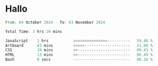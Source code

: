 # Hallo
<!--START_SECTION:waka-->

```rust
From: 04 October 2024 - To: 03 November 2024

Total Time: 3 hrs 20 mins

JavaScript    2 hrs           >>>>>>>>>>>>>>>----------   59.88 %
Artboard      43 mins         >>>>>--------------------   21.90 %
CSS           18 mins         >>-----------------------   09.43 %
HTML          13 mins         >>-----------------------   06.49 %
Bash          0 secs          -------------------------   00.10 %
```

<!--END_SECTION:waka-->

